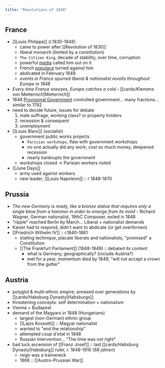 ```yaml
---
title: "Revolutions of 1848"
---
```

## France
- [[Louis Philippe]] (r.1830-1848)
	- came to power after [[Revolution of 1830]]
	- liberal monarch (limited by a constitution)
	- `The Citizen King`, decade of stability, over time, corruption
	- powerful <u>media</u> called him out on it
	- French <u>populace</u> turned against him
	- abdicated in February 1848
	- *events in France spurred liberal & nationalist revolts throughout Europe in 1848*
- *Every time France sneezes, Europe catches a cold* - [[cards/Klemens von Metternich|Metternich]]
- 1848 <u>Provisional Government</u> controlled government... many fractions... similar to 1792
- need to decide future, issues for debate
	1. male suffrage, working class? or property holders
	2. recession & consequent
	3. unemployment
- [[Louis Blanc]] (socialist)
	- government public works projects 
		- `Parisian workshops`, flaw with government workshops
		- no one actually did any work; cost so much money, deepened recession
		- nearly bankrupts the government
	- workshops closed -> Parisian workers rioted
- [[June Days]]
	- army used against workers
	- new leader, [[Louis Napoleon]] :: r 1848-1870
## Prussia
- *The new Germany is ready, like a bronze statue that requires only a single blow from a hammer in order to emerge from its mold* - Richard Wagner, German nationalist, 19thC Composer, exiled in 1848
- "ripple" reached Berlin by March... Liberal + nationalist demands
- Kaiser had to respond, didn't want to abdicate (or get overthrown)
- [[Friedrich Wilhelm IV]] :: r.1840-1861
	- stalling technique, placate liberals and nationalists, "promised" a Constitution
	- [[The Frankfurt Parliament]] (1848-1849) :: debated its content
		- what is Germany, geographically? (include Austria?)
		- met for a year, momentum died by 1849; "will not accept a crown from the gutter"
## Austria
- polyglot & multi-ethnic empire; annexed over generations by [[cards/Habsburg Dynasty|Habsburgs]]
- threatening concepts: self determination + nationalism
- Vienna + Budapest
- demand of the Magyars in 1848 (Hungarians)
	- largest (non-German) ethnic group
	- [[Lajos Kossuth]] :: Magyar nationalist
	- wanted to "end the relationship"
	- attempted *coup d'etat* in 1848
	- Russian intervention... "The time was not right"
- bad luck ascension of [[Franz Josef]] :: last [[cards/Habsburg Dynasty|Habsburg]] ruler, r. 1848-1916 (68 *jahren*)
	- reign was a trainwreck
	- 1866 :: [[Austro-Prussian War]]